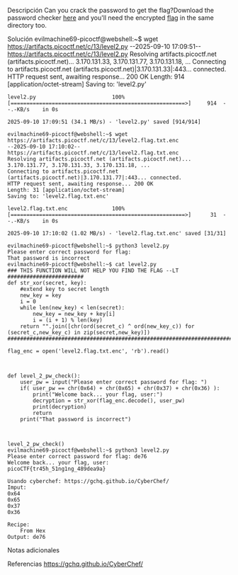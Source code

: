 Descripción
	Can you crack the password to get the flag?Download the password checker [here](https://artifacts.picoctf.net/c/13/level2.py) and you'll need the encrypted [flag](https://artifacts.picoctf.net/c/13/level2.flag.txt.enc) in the same directory too.
	
Solución
	evilmachine69-picoctf@webshell:~$ wget https://artifacts.picoctf.net/c/13/level2.py
	--2025-09-10 17:09:51--  https://artifacts.picoctf.net/c/13/level2.py
	Resolving artifacts.picoctf.net (artifacts.picoctf.net)... 3.170.131.33, 3.170.131.77, 3.170.131.18, ...
	Connecting to artifacts.picoctf.net (artifacts.picoctf.net)|3.170.131.33|:443... connected.
	HTTP request sent, awaiting response... 200 OK
	Length: 914 [application/octet-stream]
	Saving to: 'level2.py'
	
	level2.py                        100%[=======================================================>]     914  --.-KB/s    in 0s      
	
	2025-09-10 17:09:51 (34.1 MB/s) - 'level2.py' saved [914/914]
	
	evilmachine69-picoctf@webshell:~$ wget https://artifacts.picoctf.net/c/13/level2.flag.txt.enc
	--2025-09-10 17:10:02--  https://artifacts.picoctf.net/c/13/level2.flag.txt.enc
	Resolving artifacts.picoctf.net (artifacts.picoctf.net)... 3.170.131.77, 3.170.131.33, 3.170.131.18, ...
	Connecting to artifacts.picoctf.net (artifacts.picoctf.net)|3.170.131.77|:443... connected.
	HTTP request sent, awaiting response... 200 OK
	Length: 31 [application/octet-stream]
	Saving to: 'level2.flag.txt.enc'
	
	level2.flag.txt.enc              100%[=======================================================>]      31  --.-KB/s    in 0s      
	
	2025-09-10 17:10:02 (1.02 MB/s) - 'level2.flag.txt.enc' saved [31/31]
	
	evilmachine69-picoctf@webshell:~$ python3 level2.py 
	Please enter correct password for flag: 
	That password is incorrect
	evilmachine69-picoctf@webshell:~$ cat level2.py
	### THIS FUNCTION WILL NOT HELP YOU FIND THE FLAG --LT ########################
	def str_xor(secret, key):
	    #extend key to secret length
	    new_key = key
	    i = 0
	    while len(new_key) < len(secret):
	        new_key = new_key + key[i]
	        i = (i + 1) % len(key)        
	    return "".join([chr(ord(secret_c) ^ ord(new_key_c)) for (secret_c,new_key_c) in zip(secret,new_key)])
	###############################################################################
	
	flag_enc = open('level2.flag.txt.enc', 'rb').read()
	
	
	
	def level_2_pw_check():
	    user_pw = input("Please enter correct password for flag: ")
	    if( user_pw == chr(0x64) + chr(0x65) + chr(0x37) + chr(0x36) ):
	        print("Welcome back... your flag, user:")
	        decryption = str_xor(flag_enc.decode(), user_pw)
	        print(decryption)
	        return
	    print("That password is incorrect")
	
	
	
	level_2_pw_check()
	evilmachine69-picoctf@webshell:~$ python3 level2.py 
	Please enter correct password for flag: de76
	Welcome back... your flag, user:
	picoCTF{tr45h_51ng1ng_489dea9a}
	
	Usando cyberchef: https://gchq.github.io/CyberChef/
	Imput:
	0x64
	0x65
	0x37
	0x36
	
	Recipe:
	    From Hex
	Output: de76
	
Notas adicionales
	
	
Referencias
	https://gchq.github.io/CyberChef/
	